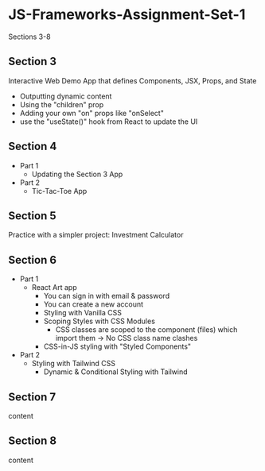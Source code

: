 # JS-Frameworks-Assignment-Set-1

Sections 3-8

## Section 3

Interactive Web Demo App that defines Components, JSX, Props, and State

- Outputting dynamic content
- Using the "children" prop
- Adding your own "on" props like "onSelect"
- use the "useState()" hook from React to update the UI

## Section 4

- Part 1
  - Updating the Section 3 App
- Part 2
  - Tic-Tac-Toe App

## Section 5

Practice with a simpler project: Investment Calculator

## Section 6

- Part 1
  - React Art app
    - You can sign in with email & password
    - You can create a new account
    - Styling with Vanilla CSS
    - Scoping Styles with CSS Modules
      - CSS classes are scoped to the component (files) which import them -> No CSS class name clashes
    - CSS-in-JS styling with "Styled Components"
- Part 2
  - Styling with Tailwind CSS
    - Dynamic & Conditional Styling with Tailwind

## Section 7

content

## Section 8

content

